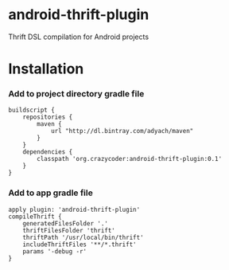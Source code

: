 # android-thrift-plugin
Thrift DSL compilation for Android projects

# Installation
### Add to project directory gradle file
```
buildscript {
    repositories {
        maven {
            url "http://dl.bintray.com/adyach/maven"
        }
    }
    dependencies {
        classpath 'org.crazycoder:android-thrift-plugin:0.1'
    }
}
```

### Add to app gradle file
```
apply plugin: 'android-thrift-plugin'
compileThrift {
    generatedFilesFolder '.'
    thriftFilesFolder 'thrift'
    thriftPath '/usr/local/bin/thrift'
    includeThriftFiles '**/*.thrift'
    params '-debug -r'
}
```
